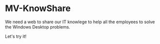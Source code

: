 # MV-KnowShare

We need a web to share our IT knowlege to help all the employees to solve the Windows Desktop problems.

Let's try it!


